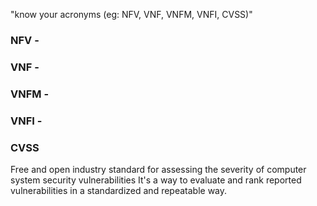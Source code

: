 "know your acronyms (eg: NFV, VNF, VNFM, VNFI, CVSS)"

### NFV - 

### VNF - 

### VNFM - 

### VNFI - 

### CVSS 
Free and open industry standard for assessing the severity of computer system security vulnerabilities
It's a way to evaluate and rank reported vulnerabilities in a standardized and repeatable way.

